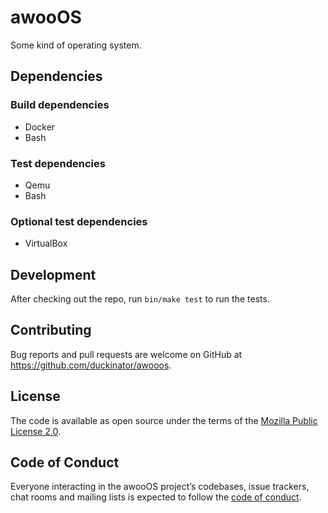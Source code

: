 # awooOS

Some kind of operating system.

## Dependencies

### Build dependencies

* Docker
* Bash

### Test dependencies

* Qemu
* Bash

### Optional test dependencies

* VirtualBox

## Development

After checking out the repo, run `bin/make test` to run the tests.

## Contributing

Bug reports and pull requests are welcome on GitHub at
https://github.com/duckinator/awooos.

## License

The code is available as open source under the terms of the [Mozilla Public License 2.0](https://opensource.org/licenses/MPL-2.0).

## Code of Conduct

Everyone interacting in the awooOS project’s codebases, issue trackers, chat rooms and mailing lists is expected to follow the [code of conduct](https://github.com/duckinator/awooos/blob/master/CODE_OF_CONDUCT.md).
